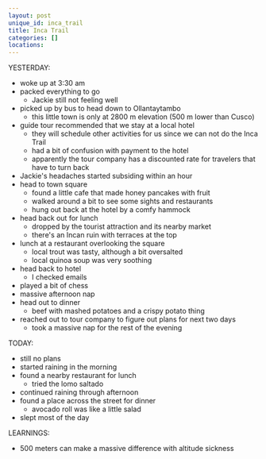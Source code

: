 ```yaml
---
layout: post
unique_id: inca_trail
title: Inca Trail
categories: []
locations: 
---
```


YESTERDAY:
* woke up at 3:30 am
* packed everything to go
  * Jackie still not feeling well
* picked up by bus to head down to Ollantaytambo
  * this little town is only at 2800 m elevation (500 m lower than Cusco)
* guide tour recommended that we stay at a local hotel
  * they will schedule other activities for us since we can not do the Inca Trail
  * had a bit of confusion with payment to the hotel
  * apparently the tour company has a discounted rate for travelers that have to turn back
* Jackie's headaches started subsiding within an hour
* head to town square
  * found a little cafe that made honey pancakes with fruit
  * walked around a bit to see some sights and restaurants
  * hung out back at the hotel by a comfy hammock
* head back out for lunch
  * dropped by the tourist attraction and its nearby market
  * there's an Incan ruin with terraces at the top
* lunch at a restaurant overlooking the square
  * local trout was tasty, although a bit oversalted
  * local quinoa soup was very soothing
* head back to hotel
  * I checked emails
* played a bit of chess
* massive afternoon nap
* head out to dinner
  * beef with mashed potatoes and a crispy potato thing
* reached out to tour company to figure out plans for next two days
  * took a massive nap for the rest of the evening

TODAY:
* still no plans
* started raining in the morning
* found a nearby restaurant for lunch
  * tried the lomo saltado
* continued raining through afternoon
* found a place across the street for dinner
  * avocado roll was like a little salad
* slept most of the day

LEARNINGS:
* 500 meters can make a massive difference with altitude sickness
